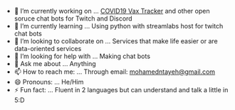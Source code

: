 - 🔭 I’m currently working on ... [COVID19 Vax Tracker](https://covid.mohamedtayeh.com/) and other open soruce chat bots for Twitch and Discord
- 🌱 I’m currently learning ... Using python with streamlabs host for twitch chat bots
- 👯 I’m looking to collaborate on ... Services that make life easier or are data-oriented services
- 🤔 I’m looking for help with ... Making chat bots
- 💬 Ask me about ... Anything
- 📫 How to reach me: ... Through email: mohamedntayeh@gmail.com
- 😄 Pronouns: ... He/Him
- ⚡ Fun fact: ... Fluent in 2 languages but can understand and talk a little in 5:D
